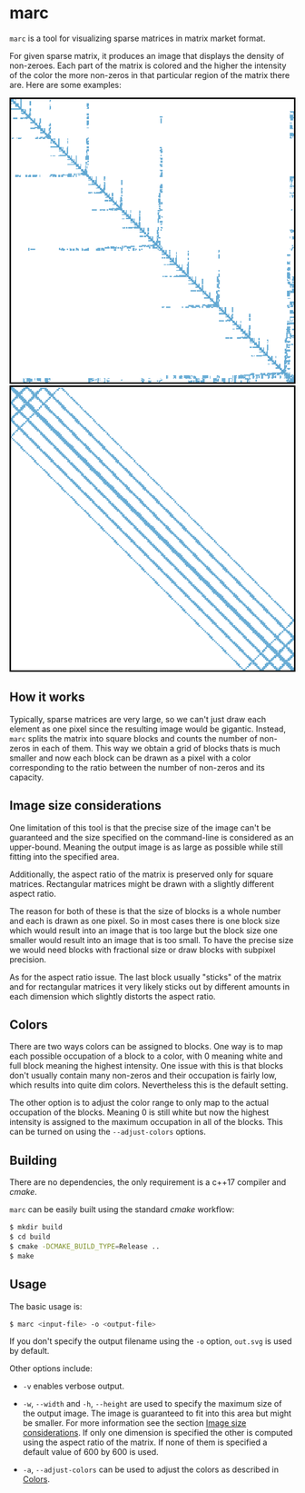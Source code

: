 # marc

`marc` is a tool for visualizing sparse matrices in matrix market format.

For given sparse matrix, it produces an image that displays the density of non-zeroes. Each part of the matrix is colored and the higher the intensity of the color the more non-zeros in that particular region of the matrix there are. Here are some examples:

![pkustk13](data/pkustk13.svg "pkustk13")
![twotone](data/twotone.svg "twotone")

## How it works

Typically, sparse matrices are very large, so we can't just draw each element as one pixel since the resulting image would be gigantic. Instead, `marc` splits the matrix into square blocks and counts the number of non-zeros in each of them. This way we obtain a grid of blocks thats is much smaller and now each block can be drawn as a pixel with a color corresponding to the ratio between the number of non-zeros and its capacity.

## Image size considerations

One limitation of this tool is that the precise size of the image can't be guaranteed and the size specified on the command-line is considered as an upper-bound. Meaning the output image is as large as possible while still fitting into the specified area.

Additionally, the aspect ratio of the matrix is preserved only for square matrices. Rectangular matrices might be drawn with a slightly different aspect ratio.

The reason for both of these is that the size of blocks is a whole number and each is drawn as one pixel. So in most cases there is one block size which would result into an image that is too large but the block size one smaller would result into an image that is too small. To have the precise size we would need blocks with fractional size or draw blocks with subpixel precision.

As for the aspect ratio issue. The last block usually "sticks" of the matrix and for rectangular matrices it very likely sticks out by different amounts in each dimension which slightly distorts the aspect ratio.

## Colors

There are two ways colors can be assigned to blocks. One way is to map each possible occupation of a block to a color, with 0 meaning white and full block meaning the highest intensity. One issue with this is that blocks don't usually contain many non-zeros and their occupation is fairly low, which results into quite dim colors. Nevertheless this is the default setting.

The other option is to adjust the color range to only map to the actual occupation of the blocks. Meaning 0 is still white but now the highest intensity is assigned to the maximum occupation in all of the blocks. This can be turned on using the `--adjust-colors` options.

## Building

There are no dependencies, the only requirement is a c++17 compiler and *cmake*.

`marc` can be easily built using the standard *cmake* workflow:

```bash
$ mkdir build
$ cd build
$ cmake -DCMAKE_BUILD_TYPE=Release ..
$ make
```

## Usage

The basic usage is:

```bash
$ marc <input-file> -o <output-file>
```

If you don't specify the output filename using the `-o` option, `out.svg` is used by default.

Other options include:

 - `-v` enables verbose output.

 - `-w`, `--width` and `-h`, `--height` are used to specify the maximum size of the output image. The image is guaranteed to fit into this area but might be smaller. For more information see the section [Image size considerations](#image-size-considerations). If only one dimension is specified the other is computed using the aspect ratio of the matrix. If none of them is specified a default value of 600 by 600 is used.

 - `-a`, `--adjust-colors` can be used to adjust the colors as described in [Colors](#colors).
